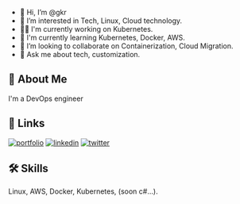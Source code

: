 - 👋 Hi, I’m @gkr
- 👀 I’m interested in Tech, Linux, Cloud technology.
- 👩‍💻 I'm currently working on Kubernetes.
- 🧠 I'm currently learning Kubernetes, Docker, AWS.
- 💞️ I’m looking to collaborate on Containerization, Cloud Migration.
- 💬 Ask me about tech, customization.


## 🚀 About Me
I'm a DevOps engineer

## 🔗 Links
[![portfolio](https://img.shields.io/badge/my_portfolio-000?style=for-the-badge&logo=ko-fi&logoColor=white)](https://gkr.com/)
[![linkedin](https://img.shields.io/badge/linkedin-0A66C2?style=for-the-badge&logo=linkedin&logoColor=white)](https://www.linkedin.com/in/g-kartik-reddy)
[![twitter](https://img.shields.io/badge/twitter-1DA1F2?style=for-the-badge&logo=twitter&logoColor=white)](https://twitter.com/gkartik10)


## 🛠 Skills
Linux, AWS, Docker, Kubernetes, (soon c#...).


<!---
gkr107/gkr107 is a ✨ special ✨ repository because its `README.md` (this file) appears on your GitHub profile.
You can click the Preview link to take a look at your changes.
--->


